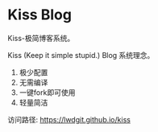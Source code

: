 # Kiss Blog

Kiss-极简博客系统。

Kiss (Keep it simple stupid.) Blog 系统理念。

1. 极少配置
2. 无需编译
3. 一键fork即可使用
4. 轻量简洁

访问路径: https://lwdgit.github.io/kiss